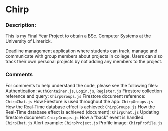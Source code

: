 # Chirp

### Description:

This is my Final Year Project to obtain a BSc. Computer Systems at the University of Limerick.

Deadline management application where students can track, manage and communicate with group members about projects in college.
Users can also track their own personal projects by not adding any members to the project.

### Comments

For comments to help understand the code, please see the following files:
Authentication: `AuthContainer.js`, `Login.js`, `Register.js`
Firestore collection reference and query: `ChirpGroups.js`
Firestore document reference: `ChirpChat.js`
How Firestore is used throughout the app: `ChirpGroups.js`
How the Real-Time database effect is achieved: `ChirpGroups.js`
How the Real-Time database effect is achieved (document): `ChirpChat.js`
Updating firestore document: `ChirpGroups.js`
How a "back" event is handled: `ChirpChat.js`
Alert example: `ChirpProject.js`
Profile image: `ChirpProfile.js`
